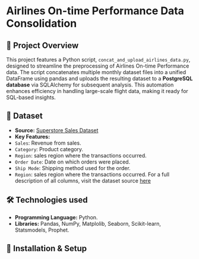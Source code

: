 # Airlines On-time Performance Data Consolidation

## 📌 Project Overview
This project features a Python script, `concat_and_upload_airlines_data.py`, designed to streamline the preprocessing of Airlines On-time Performance data. The script concatenates multiple monthly dataset files into a unified DataFrame using pandas and uploads the resulting dataset to a **PostgreSQL database** via SQLAlchemy for subsequent analysis. This automation enhances efficiency in handling large-scale flight data, making it ready for SQL-based insights.
## 📂 Dataset
- **Source:** [Superstore Sales Dataset](https://www.kaggle.com/datasets/rohitsahoo/sales-forecasting)
- **Key Features:**
- `Sales`: Revenue from sales.
- `Category`: Product category.
- `Region`: sales region where the transactions occurred.
- `Order Date`: Date on which orders were placed.
- `Ship Mode`: Shipping method used for the order.
- `Region`: sales region where the transactions occurred.
  For a full description of all columns, visit the dataset source [here](https://www.kaggle.com/datasets/rohitsahoo/sales-forecasting)

## 🛠️ Technologies used
- **Programming Language:** Python.
- **Libraries:** Pandas, NumPy, Matplolib, Seaborn, Scikit-learn, Statsmodels, Prophet.
## 🔧 Installation & Setup
